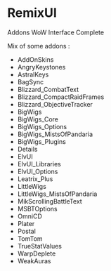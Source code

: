 # RemixUI
Addons WoW Interface Complete

Mix of some addons :

* AddOnSkins
* AngryKeystones
* AstralKeys
* BagSync
* Blizzard_CombatText
* Blizzard_CompactRaidFrames
* Blizzard_ObjectiveTracker
* BigWigs
* BigWigs_Core
* BigWigs_Options
* BigWigs_MistsOfPandaria
* BigWigs_Plugins
* Details
* ElvUI
* ElvUI_Libraries
* ElvUI_Options
* Leatrix_Plus
* LittleWigs
* LittleWigs_MistsOfPandaria
* MikScrollingBattleText
* MSBTOptions
* OmniCD
* Plater
* Postal
* TomTom
* TrueStatValues
* WarpDeplete
* WeakAuras
